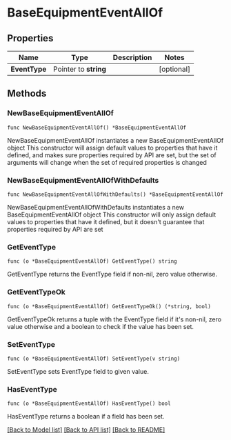 # BaseEquipmentEventAllOf

## Properties

Name | Type | Description | Notes
------------ | ------------- | ------------- | -------------
**EventType** | Pointer to **string** |  | [optional] 

## Methods

### NewBaseEquipmentEventAllOf

`func NewBaseEquipmentEventAllOf() *BaseEquipmentEventAllOf`

NewBaseEquipmentEventAllOf instantiates a new BaseEquipmentEventAllOf object
This constructor will assign default values to properties that have it defined,
and makes sure properties required by API are set, but the set of arguments
will change when the set of required properties is changed

### NewBaseEquipmentEventAllOfWithDefaults

`func NewBaseEquipmentEventAllOfWithDefaults() *BaseEquipmentEventAllOf`

NewBaseEquipmentEventAllOfWithDefaults instantiates a new BaseEquipmentEventAllOf object
This constructor will only assign default values to properties that have it defined,
but it doesn't guarantee that properties required by API are set

### GetEventType

`func (o *BaseEquipmentEventAllOf) GetEventType() string`

GetEventType returns the EventType field if non-nil, zero value otherwise.

### GetEventTypeOk

`func (o *BaseEquipmentEventAllOf) GetEventTypeOk() (*string, bool)`

GetEventTypeOk returns a tuple with the EventType field if it's non-nil, zero value otherwise
and a boolean to check if the value has been set.

### SetEventType

`func (o *BaseEquipmentEventAllOf) SetEventType(v string)`

SetEventType sets EventType field to given value.

### HasEventType

`func (o *BaseEquipmentEventAllOf) HasEventType() bool`

HasEventType returns a boolean if a field has been set.


[[Back to Model list]](../README.md#documentation-for-models) [[Back to API list]](../README.md#documentation-for-api-endpoints) [[Back to README]](../README.md)


